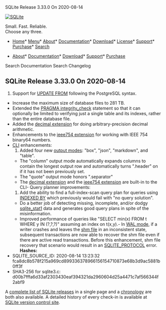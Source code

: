 




SQLite Release 3\.33\.0 On 2020\-08\-14




[![SQLite](../images/sqlite370_banner.gif)](../index.html)


Small. Fast. Reliable.  
Choose any three.


* [Home](../index.html)* [Menu](javascript:void(0))* [About](../about.html)* [Documentation](../docs.html)* [Download](../download.html)* [License](../copyright.html)* [Support](../support.html)* [Purchase](../prosupport.html)* [Search](javascript:void(0))




* [About](../about.html)* [Documentation](../docs.html)* [Download](../download.html)* [Support](../support.html)* [Purchase](../prosupport.html)






Search Documentation
Search Changelog







## SQLite Release 3\.33\.0 On 2020\-08\-14

1. Support for [UPDATE FROM](../lang_update.html#upfrom) following the PostgreSQL syntax.
- Increase the maximum size of database files to 281 TB.
- Extended the [PRAGMA integrity\_check](../pragma.html#pragma_integrity_check) statement so that it can optionally be
 limited to verifying just a single table and its indexes, rather than the
 entire database file.
- Added the [decimal extension](../floatingpoint.html#decext) for doing arbitrary\-precision decimal arithmetic.
- Enhancements to the [ieee754 extension](../floatingpoint.html#ieee754ext) for working with IEEE 754 binary64 numbers.
- [CLI](../cli.html) enhancements:
	1. Added four new [output modes](../cli.html#dotmode): "box", "json", "markdown",
	 and "table".
	 - The "column" output mode automatically expands columns to
	 contain the longest output row and automatically turns
	 ".header" on if it has not been previously set.
	 - The "quote" output mode honors ".separator"
	 - The [decimal extension](../floatingpoint.html#decext) and the [ieee754 extension](../floatingpoint.html#ieee754ext) are built\-in to the CLI- Query planner improvements:
	1. Add the ability to find a
	 full\-index\-scan query plan for queries using [INDEXED BY](../lang_indexedby.html)
	 which previously would fail with "no query solution".
	 - Do a better job of
	 detecting missing, incomplete, and/or dodgy [sqlite\_stat1](../fileformat2.html#stat1tab)
	 data and generates good query plans in spite of the
	 misinformation.
	 - Improved performance of queries like "SELECT min(x) FROM t WHERE y IN (?,?,?)"
	 assuming an index on t(x,y).- In [WAL mode](../wal.html), if a writer crashes and leaves the [shm file](../walformat.html#shm) in an inconsistent
 state, subsequent transactions are now able to recover the shm file even if
 there are active read transactions. Before this enhancement, shm file recovery
 that scenario would result in an [SQLITE\_PROTOCOL](../rescode.html#protocol) error.
**Hashes:**
- SQLITE\_SOURCE\_ID: 2020\-08\-14 13:23:32 fca8dc8b578f215a969cd899336378966156154710873e68b3d9ac5881b0ff3f
- SHA3\-256 for sqlite3\.c: d00b7fffa6d33af2303430eaf394321da2960604d25a4471c7af566344f2abf9



A [complete list of SQLite releases](../changes.html)
 in a single page and a [chronology](../chronology.html) are both also available.
 A detailed history of every
 check\-in is available at
 [SQLite version control site](https://www.sqlite.org/src/timeline).


